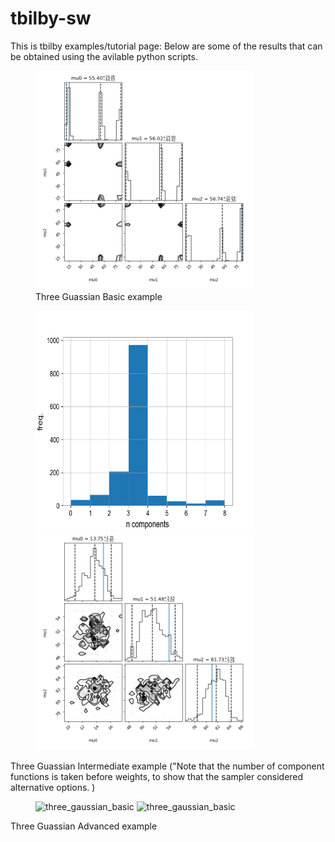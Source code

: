 # tbilby-sw

This is tbilby examples/tutorial page:
Below are some of the results that can be obtained using the avilable python scripts.
<figure>
	<img src="three_gaussian_basic.png" alt="three_gaussian_basic" width="350" height="350">
	<figcaption>Three Guassian Basic example</figcaption>
</figure>


<figure>
	<div class="image-container">		
			<img src="three_gauss_inter2.png" alt="three_gauss_inter" width="350" height="350">
			<img src="three_gauss_inter.png" alt="three_gauss_inter" width="350" height="350">		
	</div>
</figure>		
Three Guassian Intermediate example ("Note that the number of component functions is taken before weights,
	 to show that the sampler considered alternative options. )



<figure>
	<div class="image-container">
			<img src="three_gaussian_adv1.png" alt="three_gaussian_basic" width="350" height="350">		
			<img src="three_gaussian_adv2.png" alt="three_gaussian_basic" width="350" height="350">
	</div>
</figure>	
	Three Guassian Advanced example	

